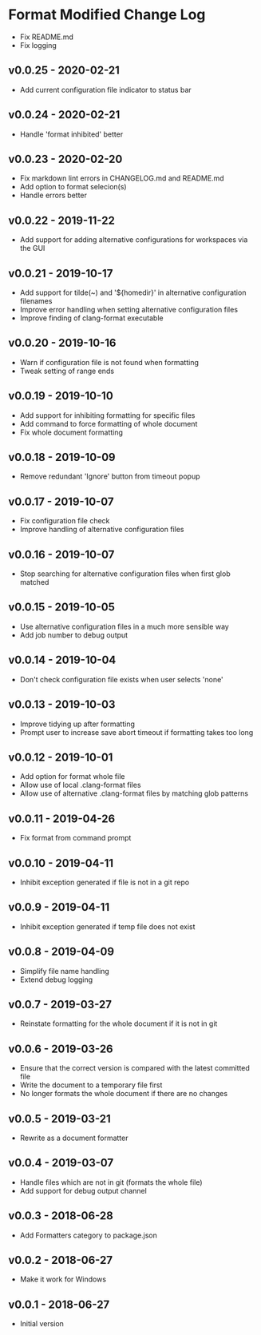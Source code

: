 # Format Modified Change Log

- Fix README.md
- Fix logging

## v0.0.25 - 2020-02-21

- Add current configuration file indicator to status bar

## v0.0.24 - 2020-02-21

- Handle 'format inhibited' better

## v0.0.23 - 2020-02-20

- Fix markdown lint errors in CHANGELOG.md and README.md
- Add option to format selecion(s)
- Handle errors better

## v0.0.22 - 2019-11-22

- Add support for adding alternative configurations for workspaces via the GUI

## v0.0.21 - 2019-10-17

- Add support for tilde(~) and '${homedir}' in alternative configuration filenames
- Improve error handling when setting alternative configuration files
- Improve finding of clang-format executable

## v0.0.20 - 2019-10-16

- Warn if configuration file is not found when formatting
- Tweak setting of range ends

## v0.0.19 - 2019-10-10

- Add support for inhibiting formatting for specific files
- Add command to force formatting of whole document
- Fix whole document formatting

## v0.0.18 - 2019-10-09

- Remove redundant 'Ignore' button from timeout popup

## v0.0.17 - 2019-10-07

- Fix configuration file check
- Improve handling of alternative configuration files

## v0.0.16 - 2019-10-07

- Stop searching for alternative configuration files when first glob matched

## v0.0.15 - 2019-10-05

- Use alternative configuration files in a much more sensible way
- Add job number to debug output

## v0.0.14 - 2019-10-04

- Don't check configuration file exists when user selects 'none'

## v0.0.13 - 2019-10-03

- Improve tidying up after formatting
- Prompt user to increase save abort timeout if formatting takes too long

## v0.0.12 - 2019-10-01

- Add option for format whole file
- Allow use of local .clang-format files
- Allow use of alternative .clang-format files by matching glob patterns

## v0.0.11 - 2019-04-26

- Fix format from command prompt

## v0.0.10 - 2019-04-11

- Inhibit exception generated if file is not in a git repo

## v0.0.9 - 2019-04-11

- Inhibit exception generated if temp file does not exist

## v0.0.8 - 2019-04-09

- Simplify file name handling
- Extend debug logging

## v0.0.7 - 2019-03-27

- Reinstate formatting for the whole document if it is not in git

## v0.0.6 - 2019-03-26

- Ensure that the correct version is compared with the latest committed file
- Write the document to a temporary file first
- No longer formats the whole document if there are no changes

## v0.0.5 - 2019-03-21

- Rewrite as a document formatter

## v0.0.4 - 2019-03-07

- Handle files which are not in git (formats the whole file)
- Add support for debug output channel

## v0.0.3 - 2018-06-28

- Add Formatters category to package.json

## v0.0.2 - 2018-06-27

- Make it work for Windows

## v0.0.1 - 2018-06-27

- Initial version
